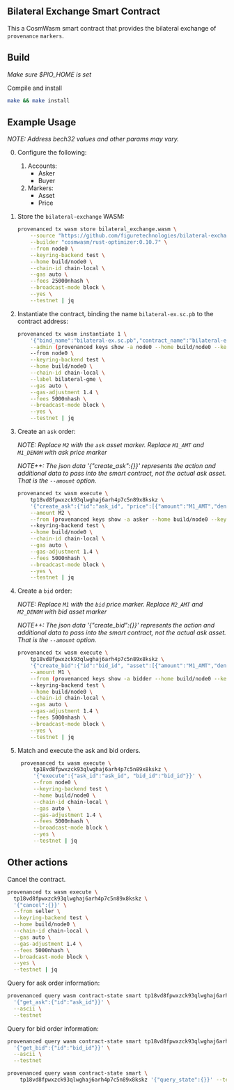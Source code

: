 ## Bilateral Exchange Smart Contract

This a CosmWasm smart contract that provides the bilateral exchange of `provenance` `markers`.

## Build

_Make sure $PIO_HOME is set_

Compile and install

```bash
make && make install
```

## Example Usage

_NOTE: Address bech32 values and other params may vary._

0. Configure the following:
    1. Accounts:
        - Asker
        - Buyer
    1. Markers:
        - Asset
        - Price

0. Store the `bilateral-exchange` WASM:
    ```bash
    provenanced tx wasm store bilateral_exchange.wasm \
        --source "https://github.com/figuretechnologies/bilateral-exchange" \
        --builder "cosmwasm/rust-optimizer:0.10.7" \
        --from node0 \
        --keyring-backend test \
        --home build/node0 \
        --chain-id chain-local \
        --gas auto \
        --fees 25000nhash \
        --broadcast-mode block \
        --yes \
        --testnet | jq
    ```
   
0. Instantiate the contract, binding the name `bilateral-ex.sc.pb` to the contract address:
    ```bash
    provenanced tx wasm instantiate 1 \
        '{"bind_name":"bilateral-ex.sc.pb","contract_name":"bilateral-ex"}' \
        --admin (provenanced keys show -a node0 --home build/node0 --keyring-backend test --testnet) \
        --from node0 \
        --keyring-backend test \
        --home build/node0 \
        --chain-id chain-local \
        --label bilateral-gme \
        --gas auto \
        --gas-adjustment 1.4 \
        --fees 5000nhash \
        --broadcast-mode block \
        --yes \
        --testnet | jq
    ```

0. Create an `ask` order:

    _NOTE: Replace `M2` with the `ask` asset marker. Replace `M1_AMT` and `M1_DENOM` with ask price marker_
   
    _NOTE++: The json data '{"create_ask":{}}' represents the action and additional data to pass into the smart contract, not the actual ask asset. That is the `--amount` option._
    
    ```bash
    provenanced tx wasm execute \
        tp18vd8fpwxzck93qlwghaj6arh4p7c5n89x8kskz \
        '{"create_ask":{"id":"ask_id", "price":[{"amount":"M1_AMT","denom":"M1_DENOM"}]}}' \
        --amount M2 \
        --from (provenanced keys show -a asker --home build/node0 --keyring-backend test --testnet) \
        --keyring-backend test \
        --home build/node0 \
        --chain-id chain-local \
        --gas auto \
        --gas-adjustment 1.4 \
        --fees 5000nhash \
        --broadcast-mode block \
        --yes \
        --testnet | jq
    ```

0. Create a `bid` order:

    _NOTE: Replace `M1` with the `bid` price marker. Replace `M2_AMT` and `M2_DENOM` with bid asset marker_
    
    _NOTE++: The json data '{"create_bid":{}}' represents the action and additional data to pass into the smart contract, not the actual ask asset. That is the `--amount` option._
    ```bash
    provenanced tx wasm execute \
        tp18vd8fpwxzck93qlwghaj6arh4p7c5n89x8kskz \
        '{"create_bid":{"id":"bid_id", "asset":[{"amount":"M1_AMT","denom":"M1_DENOM"}]}}' \
        --amount M1 \
        --from (provenanced keys show -a bidder --home build/node0 --keyring-backend test --testnet) \
        --keyring-backend test \
        --home build/node0 \
        --chain-id chain-local \
        --gas auto \
        --gas-adjustment 1.4 \
        --fees 5000nhash \
        --broadcast-mode block \
        --yes \
        --testnet | jq
    ```

0. Match and execute the ask and bid orders.
   ```bash
    provenanced tx wasm execute \
        tp18vd8fpwxzck93qlwghaj6arh4p7c5n89x8kskz \
        '{"execute":{"ask_id":"ask_id", "bid_id":"bid_id"}}' \
        --from node0 \
        --keyring-backend test \
        --home build/node0 \
        --chain-id chain-local \
        --gas auto \
        --gas-adjustment 1.4 \
        --fees 5000nhash \
        --broadcast-mode block \
        --yes \
        --testnet | jq  
    ```

## Other actions

Cancel the contract.

```bash
provenanced tx wasm execute \
  tp18vd8fpwxzck93qlwghaj6arh4p7c5n89x8kskz \
  '{"cancel":{}}' \
  --from seller \
  --keyring-backend test \
  --home build/node0 \
  --chain-id chain-local \
  --gas auto \
  --gas-adjustment 1.4 \
  --fees 5000nhash \
  --broadcast-mode block \
  --yes \
  --testnet | jq
```

Query for ask order information:
```bash
provenanced query wasm contract-state smart tp18vd8fpwxzck93qlwghaj6arh4p7c5n89x8kskz \
  '{"get_ask":{"id":"ask_id"}}' \
  --ascii \
  --testnet
```

Query for bid order information:
```bash
provenanced query wasm contract-state smart tp18vd8fpwxzck93qlwghaj6arh4p7c5n89x8kskz \
  '{"get_bid":{"id":"bid_id"}}' \
  --ascii \
  --testnet
```

```bash
provenanced query wasm contract-state smart \
    tp18vd8fpwxzck93qlwghaj6arh4p7c5n89x8kskz '{"query_state":{}}' --testnet
```